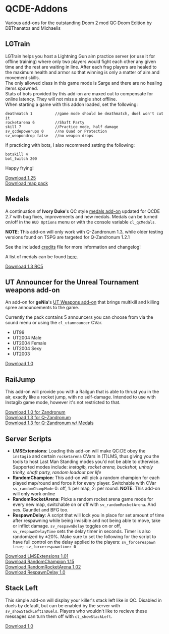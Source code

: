 # QCDE-Addons

Various add-ons for the outstanding Doom 2 mod QC:Doom Edition by DBThanatos and Michaelis

## LGTrain
LGTrain helps you host a Lightning Gun aim practice server (or use it for offline training) where only two players would fight each other any given time and the rest are waiting in line. After each frag players are healed to the maximum health and armor so that winning is only a matter of aim and movement skills.  
The only allowed class in this game mode is Sarge and there are no healing items spawned.  
Stats of bots provided by this add-on are maxed out to compensate for online latency. They will not miss a single shot offline.  
When starting a game with this addon loaded, set the following:
```
deathmatch 1          //game mode should be deathmatch, duel won't cut it
rocketarena 6         //Shaft Party
skill 7               //Practice mode, half damage
sv_qcdepowerups 0     //no Quad or Protection
sv_weapondrop false   //no weapon drops
```
If practicing with bots, I also recommend setting the following:
```
botskill 4
bot_twitch 200
```

Happy frying!

[Download 1.25](https://allfearthesentinel.net/zandronum/download.php?file=qcde--lgtrain_v1.25.pk3)  
[Download map pack](https://allfearthesentinel.net/zandronum/download.php?file=qcde--lgtrain-arenas_v1.0.pk3)

## Medals

A continuation of **Ivory Duke**'s QC style [medals add-on](https://www.moddb.com/mods/quake-champions-doom-edition/addons/qcde-medals) updated for QCDE 2.7 with bug fixes, improvements and new medals.
Medals can be turned on/off in the `HUD Options` menu or with the console variable `cl_qcMedals`.  

**NOTE**: This add-on will only work with Q-Zandronum 1.3, while older testing versions found on TSPG are targeted for Q-Zandronum 1.2.1  

See the included [credits](https://github.com/kultasakaali/QCDE-Addons/blob/main/Medals/!CREDITS!.txt) file for more information and changelog!  

A list of medals can be found [here](https://github.com/kultasakaali/QCDE-Addons/blob/main/Medals/qcde_medals.pdf).

[Download 1.3 RC5](https://allfearthesentinel.net/zandronum/download.php?file=qcde_medals-qzan_v1.3_rc5.pk3)

## UT Announcer for the Unreal Tournament weapons add-on

An add-on for **geNia**'s [UT Weapons add-on](https://www.moddb.com/mods/quake-champions-doom-edition/addons/unreal-tournament-weapons-for-q-zandronum) that brings multikill and killing spree announcements to the game.  

Currently the pack contains 5 announcers you can choose from via the sound menu or using the `cl_utannouncer` CVar.  

- UT99
- UT2004 Male
- UT2004 Female
- UT2004 Sexy
- UT2003

[Download 1.0](https://allfearthesentinel.net/zandronum/download.php?file=qcde_ut_weapons_announcer_v1.0.pk3)

## RailJump

This add-on will provide you with a Railgun that is able to thrust you in the air, exactly like a rocket jump, with no self-damage. Intended to use with Instagib game mode, however it's not restricted to that.

[Download 1.0 for Zandronum](https://allfearthesentinel.net/zandronum/download.php?file=qcde--railjump.pk3)  
[Download 1.3 for Q-Zandronum](https://allfearthesentinel.net/zandronum/download.php?file=qcde--railjump-qzand_v1.3.pk3)  
[Download 1.3 for Q-Zandronum w/ Medals](https://allfearthesentinel.net/zandronum/download.php?file=qcde--railjump-qzand_medals_v1.3.pk3)

## Server Scripts

- **LMSExtensions**: Loading this add-on will make QC:DE obey the `instagib` and certain `rocketarena` CVars in (T)LMS, thus giving you the tools to host Last Man Standing modes you'd not be able to otherwise. Supported modes include: _instagib, rocket arena, buckshot, unholy trinity, shaft party, random loadout per life_
- **RandomChampion**: This add-on will pick a random champion for each played map/round and force it for every player. Switchable with CVar `sv_randomChampMode` 0: off, 1: per map, 2: per round. **NOTE**: This add-on will only work online
- **RandomRocketArena**: Picks a random rocket arena game mode for every new map, switchable on or off with `sv_randomRocketArena`. And yes. Gauntlet and BFG too.
- **RespawnDelay**: A script that will lock you in place for set amount of time after respawning while being invisible and not being able to move, take or inflict damage. `sv_respawnDelay` toggles on or off, `sv_respawnDelayTime` sets the delay timer in seconds. Timer is also randomized by ±20%. Make sure to set the following for the script to have full control on the delay applied to the players:
`sv_forcerespawn true; sv_forcerespawntimer 0`

[Download LMSExtensions 1.01](https://allfearthesentinel.net/zandronum/download.php?file=qcde--lmsextensions_v1.01.pk3)  
[Download RandomChampion 1.15](https://allfearthesentinel.net/zandronum/download.php?file=qcde--randomchampion_v1.15.pk3)  
[Download RandomRocketArena 1.02](https://allfearthesentinel.net/zandronum/download.php?file=qcde--randomrocketarena_v1.02.pk3)  
[Download RespawnDelay 1.0](https://allfearthesentinel.net/zandronum/download.php?file=qcde--respawndelay_v1.0.pk3)

## Stack Left

This simple add-on will display your killer's stack left like in QC. Disabled in duels by default, but can be enabled by the server with `sv_showStackLeftInDuels`. Players who wouldn't like to recieve these messages can turn them off with `cl_showStackLeft`.

[Download 1.0](https://allfearthesentinel.net/zandronum/download.php?file=qcde--stackleft.pk3)
